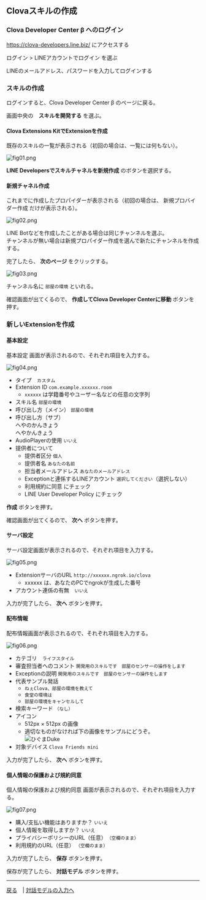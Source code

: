 ## Clovaスキルの作成

### Clova Developer Center β へのログイン 

https://clova-developers.line.biz/ にアクセスする

ログイン > LINEアカウントでログイン を選ぶ

LINEのメールアドレス、パスワードを入力してログインする

### スキルの作成

ログインすると、Clova Developer Center β のページに戻る。

画面中央の　**スキルを開発する** を選ぶ。

#### Clova Extensions KitでExtensionを作成

既存のスキルの一覧が表示される（初回の場合は、一覧には何もない）。

![fig01.png](./fig01.png)

**LINE Developersでスキルチャネルを新規作成** のボタンを選択する。


#### 新規チャネル作成

これまでに作成したプロパイダーが表示される（初回の場合は、 新規プロバイダー作成 だけが表示される）。

![fig02.png](./fig02.png)

LINE Botなどを作成したことがある場合は同じチャンネルを選ぶ。<br>チャンネルが無い場合は新規プロパイダー作成を選んで新たにチャンネルを作成する。

完了したら、 **次のページ** をクリックする。

![fig03.png](./fig03.png)

チャンネル名に `部屋の環境` といれる。

確認画面が出てくるので、 **作成してClova Developer Centerに移動** ボタンを押す。

### 新しいExtensionを作成

#### 基本設定

基本設定 画面が表示されるので、それぞれ項目を入力する。

![fig04.png](./fig04.png)

- タイプ　`カスタム`
- Extension ID `com.example.xxxxxx.room`
    - `xxxxxx` は学籍番号やユーザー名などの任意の文字列
- スキル名 `部屋の環境`
- 呼び出し方（メイン） `部屋の環境`
- 呼び出し方（サブ）<br>へやのかんきょう<br>へやかんきょう
- AudioPlayerの使用 `いいえ`
- 提供者について
    - 提供者区分 `個人`
    - 提供者名 `あなたの名前`
    - 担当者メールアドレス `あなたのメールアドレス`
    - Exceptionと連係するLINEアカウント `選択してください`（選択しない）
    - 利用規約に同意 にチェック
    - LINE User Developer Policy にチェック

**作成** ボタンを押す。

確認画面が出てくるので、 **次へ** ボタンを押す。

#### サーバ設定

サーバ設定画面が表示されるので、それぞれ項目を入力する。

![fig05.png](./fig05.png)

- ExtensionサーバのURL `http://xxxxxx.ngrok.io/clova`
    - xxxxxx は、あなたのPCでngrokが生成した番号
- アカウント連係の有無　`いいえ`

入力が完了したら、 **次へ** ボタンを押す。

#### 配布情報

配布情報画面が表示されるので、それぞれ項目を入力する。

![fig06.png](./fig06.png)

- カテゴリ　`ライフスタイル`
- 審査担当者へのコメント `開発用のスキルです　部屋のセンサーの操作をします`
- Exceptionの説明 `開発用のスキルです　部屋のセンサーの操作をします`
- 代表サンプル発話
    - `ねぇClova、部屋の環境を教えて`
    - `食堂の環境は`
    - `部屋の環境をキャンセルして`
- 検索キーワード `（なし）`
- アイコン
    - 512px × 512px の画像
    - 適切なものがなければ下の画像をサンプルにどうぞ。<br>![ひぐまDuke](./higuma.png)
- 対象デバイス `Clova Friends mini`

入力が完了したら、 **次へ** ボタンを押す。

#### 個人情報の保護および規約同意

個人情報の保護および規約同意 画面が表示されるので、それぞれ項目を入力する。

![fig07.png](./fig07.png)

- 購入/支払い機能はありますか？ `いいえ`
- 個人情報を取得しますか？ `いいえ`
- プライバシーポリシーのURL（任意）　`（空欄のまま）`
- 利用規約のURL（任意） `（空欄のまま）`

入力が完了したら、 **保存** ボタンを押す。

保存が完了したら、 **対話モデル** ボタンを押す。

-----

[戻る](../../README.md)　| [対話モデルの入力へ](./02.md)